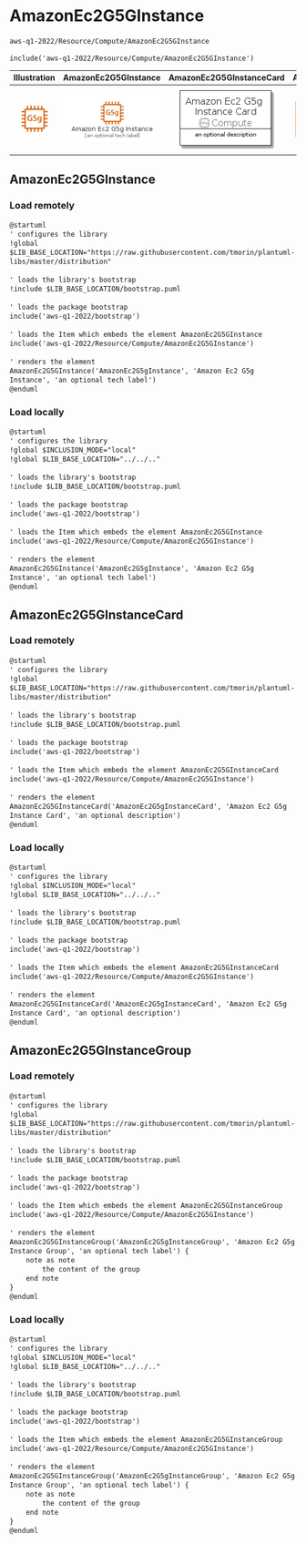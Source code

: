 # AmazonEc2G5GInstance


```text
aws-q1-2022/Resource/Compute/AmazonEc2G5GInstance
```

```text
include('aws-q1-2022/Resource/Compute/AmazonEc2G5GInstance')
```



| Illustration | AmazonEc2G5GInstance | AmazonEc2G5GInstanceCard | AmazonEc2G5GInstanceGroup |
| :---: | :---: | :---: | :---: |
| ![illustration for Illustration](../../../aws-q1-2022/Resource/Compute/AmazonEc2G5GInstance.png) | ![illustration for AmazonEc2G5GInstance](../../../aws-q1-2022/Resource/Compute/AmazonEc2G5GInstance.Local.png) | ![illustration for AmazonEc2G5GInstanceCard](../../../aws-q1-2022/Resource/Compute/AmazonEc2G5GInstanceCard.Local.png) | ![illustration for AmazonEc2G5GInstanceGroup](../../../aws-q1-2022/Resource/Compute/AmazonEc2G5GInstanceGroup.Local.png) |




## AmazonEc2G5GInstance

### Load remotely
```plantuml
@startuml
' configures the library
!global $LIB_BASE_LOCATION="https://raw.githubusercontent.com/tmorin/plantuml-libs/master/distribution"

' loads the library's bootstrap
!include $LIB_BASE_LOCATION/bootstrap.puml

' loads the package bootstrap
include('aws-q1-2022/bootstrap')

' loads the Item which embeds the element AmazonEc2G5GInstance
include('aws-q1-2022/Resource/Compute/AmazonEc2G5GInstance')

' renders the element
AmazonEc2G5GInstance('AmazonEc2G5gInstance', 'Amazon Ec2 G5g Instance', 'an optional tech label')
@enduml
```

### Load locally
```plantuml
@startuml
' configures the library
!global $INCLUSION_MODE="local"
!global $LIB_BASE_LOCATION="../../.."

' loads the library's bootstrap
!include $LIB_BASE_LOCATION/bootstrap.puml

' loads the package bootstrap
include('aws-q1-2022/bootstrap')

' loads the Item which embeds the element AmazonEc2G5GInstance
include('aws-q1-2022/Resource/Compute/AmazonEc2G5GInstance')

' renders the element
AmazonEc2G5GInstance('AmazonEc2G5gInstance', 'Amazon Ec2 G5g Instance', 'an optional tech label')
@enduml
```

## AmazonEc2G5GInstanceCard

### Load remotely
```plantuml
@startuml
' configures the library
!global $LIB_BASE_LOCATION="https://raw.githubusercontent.com/tmorin/plantuml-libs/master/distribution"

' loads the library's bootstrap
!include $LIB_BASE_LOCATION/bootstrap.puml

' loads the package bootstrap
include('aws-q1-2022/bootstrap')

' loads the Item which embeds the element AmazonEc2G5GInstanceCard
include('aws-q1-2022/Resource/Compute/AmazonEc2G5GInstance')

' renders the element
AmazonEc2G5GInstanceCard('AmazonEc2G5gInstanceCard', 'Amazon Ec2 G5g Instance Card', 'an optional description')
@enduml
```

### Load locally
```plantuml
@startuml
' configures the library
!global $INCLUSION_MODE="local"
!global $LIB_BASE_LOCATION="../../.."

' loads the library's bootstrap
!include $LIB_BASE_LOCATION/bootstrap.puml

' loads the package bootstrap
include('aws-q1-2022/bootstrap')

' loads the Item which embeds the element AmazonEc2G5GInstanceCard
include('aws-q1-2022/Resource/Compute/AmazonEc2G5GInstance')

' renders the element
AmazonEc2G5GInstanceCard('AmazonEc2G5gInstanceCard', 'Amazon Ec2 G5g Instance Card', 'an optional description')
@enduml
```

## AmazonEc2G5GInstanceGroup

### Load remotely
```plantuml
@startuml
' configures the library
!global $LIB_BASE_LOCATION="https://raw.githubusercontent.com/tmorin/plantuml-libs/master/distribution"

' loads the library's bootstrap
!include $LIB_BASE_LOCATION/bootstrap.puml

' loads the package bootstrap
include('aws-q1-2022/bootstrap')

' loads the Item which embeds the element AmazonEc2G5GInstanceGroup
include('aws-q1-2022/Resource/Compute/AmazonEc2G5GInstance')

' renders the element
AmazonEc2G5GInstanceGroup('AmazonEc2G5gInstanceGroup', 'Amazon Ec2 G5g Instance Group', 'an optional tech label') {
    note as note
        the content of the group
    end note
}
@enduml
```

### Load locally
```plantuml
@startuml
' configures the library
!global $INCLUSION_MODE="local"
!global $LIB_BASE_LOCATION="../../.."

' loads the library's bootstrap
!include $LIB_BASE_LOCATION/bootstrap.puml

' loads the package bootstrap
include('aws-q1-2022/bootstrap')

' loads the Item which embeds the element AmazonEc2G5GInstanceGroup
include('aws-q1-2022/Resource/Compute/AmazonEc2G5GInstance')

' renders the element
AmazonEc2G5GInstanceGroup('AmazonEc2G5gInstanceGroup', 'Amazon Ec2 G5g Instance Group', 'an optional tech label') {
    note as note
        the content of the group
    end note
}
@enduml
```

